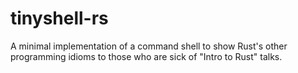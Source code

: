 # tinyshell-rs

A minimal implementation of a command shell to show Rust's other programming idioms to those who are sick of "Intro to Rust" talks.
